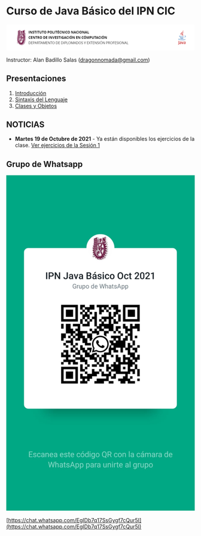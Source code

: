 # Curso de Java Básico del IPN CIC

![Logo](./assets/logo.png)

Instructor: Alan Badillo Salas (dragonnomada@gmail.com)

## Presentaciones

1. [Introducción](https://slides.com/dragonnomada123/ip-javab-introduccion/fullscreen)
2. [Sintaxis del Lenguaje](https://slides.com/dragonnomada123/java-basico-sintaxis/fullscreen)
3. [Clases y Objetos](https://slides.com/dragonnomada123/java-basico-clases-objetos/fullscreen)

## NOTICIAS

* **Martes 19 de Octubre de 2021** - Ya están disponibles los ejercicios de la clase. [Ver ejercicios de la Sesión 1](./exercises/sesion_1.md)

## Grupo de Whatsapp

![Whatsapp](./assets/whatsapp.jpeg)

[https://chat.whatsapp.com/EgIDb7q17SsGygf7cQur5I](https://chat.whatsapp.com/EgIDb7q17SsGygf7cQur5I)
